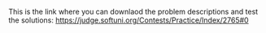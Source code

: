 This is the link where you can downlaod the problem descriptions and test the solutions:
https://judge.softuni.org/Contests/Practice/Index/2765#0
